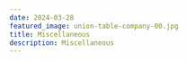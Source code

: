 ```yaml
---
date: 2024-03-28
featured_image: union-table-company-00.jpg
title: Miscellaneous
description: Miscellaneous
---
```

